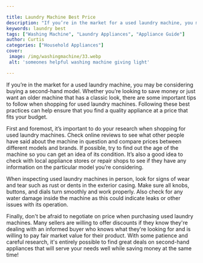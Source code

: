 ```yaml
---

title: Laundry Machine Best Price
description: "If you’re in the market for a used laundry machine, you may be considering buying a second-hand model. Whether you’re looking to s...check it out to learn"
keywords: laundry best
tags: ["Washing Machine", "Laundry Appliances", "Appliance Guide"]
author: Curtis
categories: ["Household Appliances"]
cover: 
 image: /img/washingmachine/33.webp
 alt: 'someones helpful washing machine giving light'

---
```


If you’re in the market for a used laundry machine, you may be considering buying a second-hand model. Whether you’re looking to save money or just want an older machine that has a classic look, there are some important tips to follow when shopping for used laundry machines. Following these best practices can help ensure that you find a quality appliance at a price that fits your budget. 

First and foremost, it’s important to do your research when shopping for used laundry machines. Check online reviews to see what other people have said about the machine in question and compare prices between different models and brands. If possible, try to find out the age of the machine so you can get an idea of its condition. It’s also a good idea to check with local appliance stores or repair shops to see if they have any information on the particular model you’re considering. 

When inspecting used laundry machines in person, look for signs of wear and tear such as rust or dents in the exterior casing. Make sure all knobs, buttons, and dials turn smoothly and work properly. Also check for any water damage inside the machine as this could indicate leaks or other issues with its operation. 

Finally, don't be afraid to negotiate on price when purchasing used laundry machines. Many sellers are willing to offer discounts if they know they're dealing with an informed buyer who knows what they're looking for and is willing to pay fair market value for their product. With some patience and careful research, it's entirely possible to find great deals on second-hand appliances that will serve your needs well while saving money at the same time!
